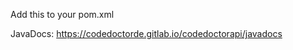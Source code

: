 Add this to your pom.xml
<script src="https://gitlab.com/codedoctorde/codedoctorapi/snippets/1926486.js"></script>

JavaDocs: <https://codedoctorde.gitlab.io/codedoctorapi/javadocs>